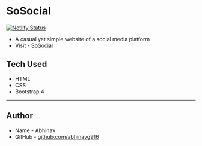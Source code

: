 # SoSocial
[![Netlify Status](https://api.netlify.com/api/v1/badges/6dddf680-9040-473d-bbb9-c681f18b7baf/deploy-status)](https://app.netlify.com/sites/flamboyant-northcutt-8eb420/deploys)

- A casual yet simple website of a social media platform
- Visit - [SoSocial](https://flamboyant-northcutt-8eb420.netlify.app/)

## Tech Used
- HTML
- CSS
- Bootstrap 4

---

## Author

- Name - Abhinav
- GitHub - [github.com/abhinavg916](https://github.com/abhinavg916)

